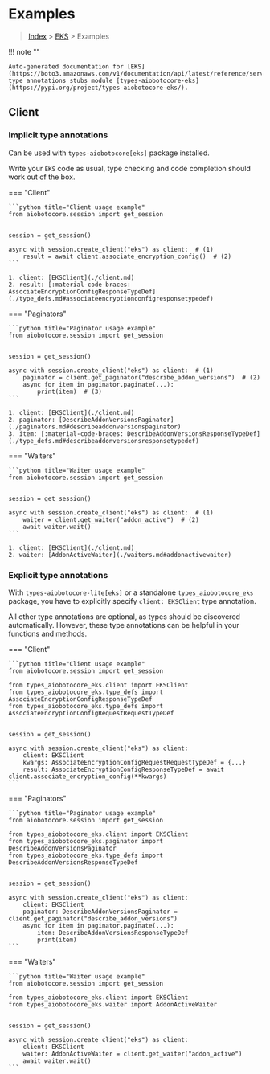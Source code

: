 # Examples

> [Index](../README.md) > [EKS](./README.md) > Examples

!!! note ""

    Auto-generated documentation for [EKS](https://boto3.amazonaws.com/v1/documentation/api/latest/reference/services/eks.html#EKS)
    type annotations stubs module [types-aiobotocore-eks](https://pypi.org/project/types-aiobotocore-eks/).

## Client

### Implicit type annotations

Can be used with `types-aiobotocore[eks]` package installed.

Write your `EKS` code as usual,
type checking and code completion should work out of the box.



=== "Client"

    ```python title="Client usage example"
    from aiobotocore.session import get_session


    session = get_session()

    async with session.create_client("eks") as client:  # (1)
        result = await client.associate_encryption_config()  # (2)
    ```

    1. client: [EKSClient](./client.md)
    2. result: [:material-code-braces: AssociateEncryptionConfigResponseTypeDef](./type_defs.md#associateencryptionconfigresponsetypedef) 



=== "Paginators"

    ```python title="Paginator usage example"
    from aiobotocore.session import get_session


    session = get_session()

    async with session.create_client("eks") as client:  # (1)
        paginator = client.get_paginator("describe_addon_versions")  # (2)
        async for item in paginator.paginate(...):
            print(item)  # (3)
    ```

    1. client: [EKSClient](./client.md)
    2. paginator: [DescribeAddonVersionsPaginator](./paginators.md#describeaddonversionspaginator)
    3. item: [:material-code-braces: DescribeAddonVersionsResponseTypeDef](./type_defs.md#describeaddonversionsresponsetypedef) 



=== "Waiters"

    ```python title="Waiter usage example"
    from aiobotocore.session import get_session


    session = get_session()

    async with session.create_client("eks") as client:  # (1)
        waiter = client.get_waiter("addon_active")  # (2)
        await waiter.wait()
    ```

    1. client: [EKSClient](./client.md)
    2. waiter: [AddonActiveWaiter](./waiters.md#addonactivewaiter)


### Explicit type annotations

With `types-aiobotocore-lite[eks]`
or a standalone `types_aiobotocore_eks` package, you have to explicitly specify
`client: EKSClient` type annotation.

All other type annotations are optional, as types should be discovered automatically.
However, these type annotations can be helpful in your functions and methods.


=== "Client"

    ```python title="Client usage example"
    from aiobotocore.session import get_session

    from types_aiobotocore_eks.client import EKSClient
    from types_aiobotocore_eks.type_defs import AssociateEncryptionConfigResponseTypeDef
    from types_aiobotocore_eks.type_defs import AssociateEncryptionConfigRequestRequestTypeDef


    session = get_session()

    async with session.create_client("eks") as client:
        client: EKSClient
        kwargs: AssociateEncryptionConfigRequestRequestTypeDef = {...}
        result: AssociateEncryptionConfigResponseTypeDef = await client.associate_encryption_config(**kwargs)
    ```



=== "Paginators"

    ```python title="Paginator usage example"
    from aiobotocore.session import get_session

    from types_aiobotocore_eks.client import EKSClient
    from types_aiobotocore_eks.paginator import DescribeAddonVersionsPaginator
    from types_aiobotocore_eks.type_defs import DescribeAddonVersionsResponseTypeDef


    session = get_session()

    async with session.create_client("eks") as client:
        client: EKSClient
        paginator: DescribeAddonVersionsPaginator = client.get_paginator("describe_addon_versions")
        async for item in paginator.paginate(...):
            item: DescribeAddonVersionsResponseTypeDef
            print(item)
    ```



=== "Waiters"

    ```python title="Waiter usage example"
    from aiobotocore.session import get_session

    from types_aiobotocore_eks.client import EKSClient
    from types_aiobotocore_eks.waiter import AddonActiveWaiter


    session = get_session()

    async with session.create_client("eks") as client:
        client: EKSClient
        waiter: AddonActiveWaiter = client.get_waiter("addon_active")
        await waiter.wait()
    ```
